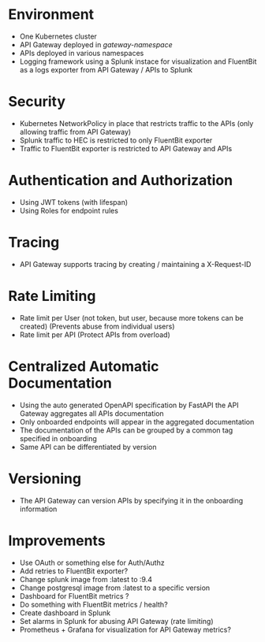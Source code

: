 # Environment
- One Kubernetes cluster
- API Gateway deployed in *gateway-namespace*
- APIs deployed in various namespaces
- Logging framework using a Splunk instace for visualization and FluentBit as a logs exporter from API Gateway / APIs to Splunk

# Security
- Kubernetes NetworkPolicy in place that restricts traffic to the APIs (only allowing traffic from API Gateway)
- Splunk traffic to HEC is restricted to only FluentBit exporter
- Traffic to FluentBit exporter is restricted to API Gateway and APIs

# Authentication and Authorization
- Using JWT tokens (with lifespan) 
- Using Roles for endpoint rules

# Tracing
- API Gateway supports tracing by creating / maintaining a X-Request-ID

# Rate Limiting
- Rate limit per User (not token, but user, because more tokens can be created) (Prevents abuse from individual users)
- Rate limit per API (Protect APIs from overload)

# Centralized Automatic Documentation
- Using the auto generated OpenAPI specification by FastAPI the API Gateway aggregates all APIs documentation
- Only onboarded endpoints will appear in the aggregated documentation
- The documentation of the APIs can be grouped by a common tag specified in onboarding
- Same API can be differentiated by version

# Versioning
- The API Gateway can version APIs by specifying it in the onboarding information 

# Improvements
- Use OAuth or something else for Auth/Authz
- Add retries to FluentBit exporter?
- Change splunk image from :latest to :9.4
- Change postgresql image from :latest to a specific version
- Dashboard for FluentBit metrics ?
- Do something with FluentBit metrics / health?
- Create dashboard in Splunk
- Set alarms in Splunk for abusing API Gateway (rate limiting)
- Prometheus + Grafana for visualization for API Gateway metrics?
